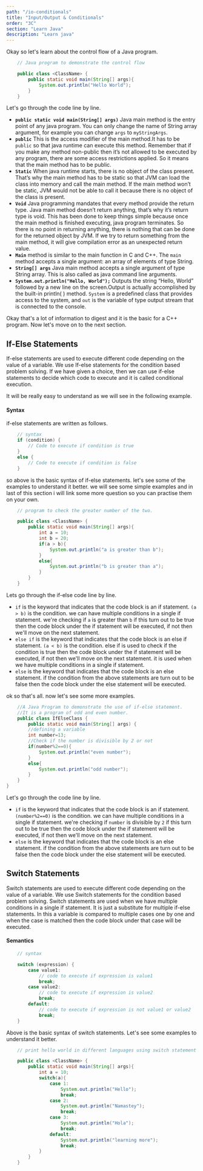 ```yaml
---
path: "/io-conditionals"
title: "Input/Output & Conditionals"
order: "3C"
section: "Learn Java"
description: "Learn java"
---
```


Okay so let's learn about the control flow of a Java program.

```java
    // Java program to demonstrate the control flow

    public class <ClassName> {
        public static void main(String[] args){
            System.out.println("Hello World");
        }
    }
```

Let's go through the code line by line.

- **``public static void main(String[] args)``** Java main method is the entry point of any java program. You can only change the name of String array argument, for example you can change ``args`` to ``myStringArgs``.
- **``public``** This is the access modifier of the main method.It has to be ``public`` so that java runtime can execute this method. Remember that if you make any method non-public then it’s not allowed to be executed by any program, there are some access restrictions applied. So it means that the main method has to be public.
- **``Static``** When java runtime starts, there is no object of the class present. That’s why the main method has to be static so that JVM can load the class into memory and call the main method. If the main method won’t be static, JVM would not be able to call it because there is no object of the class is present.
- **``Void``** Java programming mandates that every method provide the return type. Java main method doesn’t return anything, that’s why it’s return type is void. This has been done to keep things simple because once the main method is finished executing, java program terminates. So there is no point in returning anything, there is nothing that can be done for the returned object by JVM. If we try to return something from the main method, it will give compilation error as an unexpected return value.
- **``Main``** method is similar to the main function in C and C++.
The ``main`` method accepts a single argument: an array of elements of type String.
- **``String[] args``** Java main method accepts a single argument of type String array. This is also called as java command line arguments.
- **``System.out.println("Hello, World");``** Outputs the string “Hello, World” followed by a new line on the screen.Output is actually accomplished by the built-in println( ) method. ``System`` is a predefined class that provides access to the system, and ``out`` is the variable of type output stream that is connected to the console.

Okay that's a lot of information to digest and it is the basic for a C++ program. Now let's move on to the next section.

## **If-Else Statements**

If-else statements are used to execute different code depending on the value of a variable. We use If-else statements for the condition based problem solving. If we have given a choice, then we can use if-else statements to decide which code to execute and it is called conditional execution.

It will be really easy to understand as we will see in the following example.

#### Syntax

if-else statements are written as follows.

```cpp
    // syntax
    if (condition) {
        // Code to execute if condition is true
    }
    else {
        // Code to execute if condition is false
    }
```

so above is the basic syntax of if-else statements. let's see some of the examples to understand it better.
we will see some simple examples and in last of this section i will link some more question so you can practise them on your own.

```java
    // program to check the greater number of the two.

    public class <ClassName> {
        public static void main(String[] args){
            int a = 10;
            int b = 20;
            if(a > b){
                System.out.println("a is greater than b");
            }
            else{
                System.out.println("b is greater than a");
            }
        }
    }
```

Lets go through the if-else code line by line.

- `if` is the keyword that indicates that the code block is an if statement. `(a > b)` is the condition. we can have multiple conditions in a single if statement. we're checking if `a` is greater than `b` if this turn out to be true then the code block under the if statement will be executed, if not then we'll move on the next statement.
- `else if` is the keyword that indicates that the code block is an else if statement. `(a < b)` is the condition. else if is used to check if the condition is true then the code block under the if statement will be executed, if not then we'll move on the next statement. it is used when we have multiple conditions in a single if statement.
- `else` is the keyword that indicates that the code block is an else statement. if the condition from the above statements are turn out to be false then the code block under the else statement will be executed.

ok so that's all. now let's see some more examples.

```java
    //A Java Program to demonstrate the use of if-else statement.  
    //It is a program of odd and even number.  
    public class IfElseClass {  
        public static void main(String[] args) {  
        //defining a variable  
        int number=13;  
        //Check if the number is divisible by 2 or not  
        if(number%2==0){  
            System.out.println("even number");  
        }
        else{  
            System.out.println("odd number");  
        }  
    }  
}  
```

Let's go through the code line by line.

- `if` is the keyword that indicates that the code block is an if statement. `(number%2==0)` is the condition. we can have multiple conditions in a single if statement. we're checking if  ``number`` is divisible by ``2``  if this turn out to be true then the code block under the if statement will be executed, if not then we'll move on the next statement.
- `else` is the keyword that indicates that the code block is an else statement. if the condition from the above statements are turn out to be false then the code block under the else statement will be executed.


## **Switch Statements**

Switch statements are used to execute different code depending on the value of a variable. We use Switch statements for the condition based problem solving. Switch statements are used when we have multiple conditions in a single if statement. It is just a substitute for multiple if-else statements. In this a variable is compared to multiple cases one by one and when the case is matched then the code block under that case will be executed.

#### Semantics

```cpp
    // syntax

    switch (expression) {
        case value1:
            // code to execute if expression is value1
            break;
        case value2:
            // code to execute if expression is value2
            break;
        default:
            // code to execute if expression is not value1 or value2
            break;
    }
```

Above is the basic syntax of switch statements. Let's see some examples to understand it better.

```java
    // print hello world in different languages using switch statement

    public class <ClassName> {
        public static void main(String[] args){
            int a = 10;
            switch(a){
                case 1:
                    System.out.println("Hello");
                    break;
                case 2:
                    System.out.println("Namastey");
                    break;
                case 3:
                    System.out.println("Hola");
                    break;
                default:
                    System.out.println("learning more");
                    break;
            }
        }
    }
```
